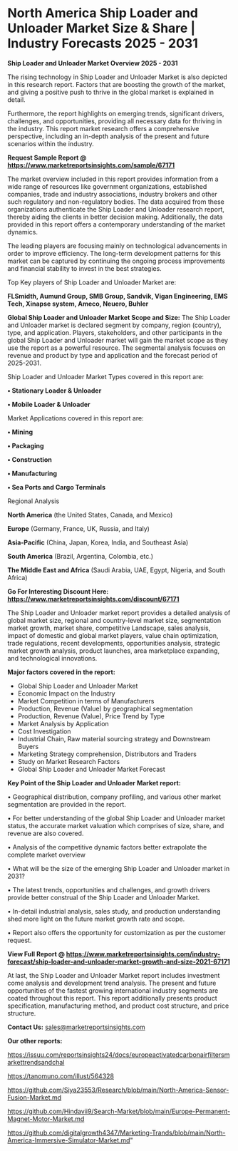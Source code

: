 # North America Ship Loader and Unloader Market Size & Share | Industry Forecasts 2025 - 2031

<Strong> Ship Loader and Unloader Market Overview 2025 - 2031</strong>

The rising technology in Ship Loader and Unloader Market is also depicted in this research report. Factors that are boosting the growth of the market, and giving a positive push to thrive in the global market is explained in detail.

Furthermore, the report highlights on emerging trends, significant drivers, challenges, and opportunities, providing all necessary data for thriving in the industry. This report market research offers a comprehensive perspective, including an in-depth analysis of the present and future scenarios within the industry.

<strong>Request Sample Report @ <a href=https://www.marketreportsinsights.com/sample/67171>https://www.marketreportsinsights.com/sample/67171</a></strong>

The market overview included in this report provides information from a wide range of resources like government organizations, established companies, trade and industry associations, industry brokers and other such regulatory and non-regulatory bodies. The data acquired from these organizations authenticate the Ship Loader and Unloader research report, thereby aiding the clients in better decision making. Additionally, the data provided in this report offers a contemporary understanding of the market dynamics.

The leading players are focusing mainly on technological advancements in order to improve efficiency. The long-term development patterns for this market can be captured by continuing the ongoing process improvements and financial stability to invest in the best strategies.

Top Key players of Ship Loader and Unloader Market are:

<strong>FLSmidth, Aumund Group, SMB Group, Sandvik, Vigan Engineering, EMS Tech, Xinapse system, Ameco, Neuero, Buhler</strong>

<strong><b>Global Ship Loader and Unloader Market Scope and Size:</b></strong>
The Ship Loader and Unloader market is declared segment by company, region (country), type, and application. Players, stakeholders, and other participants in the global Ship Loader and Unloader market will gain the market scope as they use the report as a powerful resource. The segmental analysis focuses on revenue and product by type and application and the forecast period of 2025-2031.

Ship Loader and Unloader Market Types covered in this report are:

<strong>• Stationary Loader & Unloader

• Mobile Loader & Unloader</strong>

Market Applications covered in this report are:

<strong>• Mining

• Packaging

• Construction

• Manufacturing

• Sea Ports and Cargo Terminals</strong> 

Regional Analysis

<strong>North America</strong> (the United States, Canada, and Mexico)

<strong>Europe</strong> (Germany, France, UK, Russia, and Italy)

<strong>Asia-Pacific</strong> (China, Japan, Korea, India, and Southeast Asia)

<strong>South America</strong> (Brazil, Argentina, Colombia, etc.)

<strong>The Middle East and Africa</strong> (Saudi Arabia, UAE, Egypt, Nigeria, and South Africa)

<strong>Go For Interesting Discount Here: <a href=https://www.marketreportsinsights.com/discount/67171>https://www.marketreportsinsights.com/discount/67171</a></strong>

The Ship Loader and Unloader market report provides a detailed analysis of global market size, regional and country-level market size, segmentation market growth, market share, competitive Landscape, sales analysis, impact of domestic and global market players, value chain optimization, trade regulations, recent developments, opportunities analysis, strategic market growth analysis, product launches, area marketplace expanding, and technological innovations.

<strong><b>Major factors covered in the report:</b></strong>
<ul>
  <li>Global Ship Loader and Unloader Market </li>
  <li>Economic Impact on the Industry</li>
  <li>Market Competition in terms of Manufacturers</li>
  <li>Production, Revenue (Value) by geographical segmentation</li>
  <li>Production, Revenue (Value), Price Trend by Type</li>
  <li>Market Analysis by Application</li>
  <li>Cost Investigation</li>
  <li>Industrial Chain, Raw material sourcing strategy and Downstream Buyers</li>
  <li>Marketing Strategy comprehension, Distributors and Traders</li>
  <li>Study on Market Research Factors</li>
  <li>Global Ship Loader and Unloader Market Forecast</li>
</ul>

<strong><b>Key Point of the Ship Loader and Unloader Market report:</b></strong>

• Geographical distribution, company profiling, and various other market segmentation are provided in the report.

• For better understanding of the global Ship Loader and Unloader market status, the accurate market valuation which comprises of size, share, and revenue are also covered.

• Analysis of the competitive dynamic factors better extrapolate the complete market overview

• What will be the size of the emerging Ship Loader and Unloader market in 2031?

• The latest trends, opportunities and challenges, and growth drivers provide better construal of the Ship Loader and Unloader Market.

• In-detail industrial analysis, sales study, and production understanding shed more light on the future market growth rate and scope.

• Report also offers the opportunity for customization as per the customer request.

<strong><b>View Full Report @ <a href=https://www.marketreportsinsights.com/industry-forecast/ship-loader-and-unloader-market-growth-and-size-2021-67171>https://www.marketreportsinsights.com/industry-forecast/ship-loader-and-unloader-market-growth-and-size-2021-67171</a></b></strong>


At last, the Ship Loader and Unloader Market report includes investment come analysis and development trend analysis. The present and future opportunities of the fastest growing international industry segments are coated throughout this report. This report additionally presents product specification, manufacturing method, and product cost structure, and price structure.

<strong>Contact Us:</strong>
sales@marketreportsinsights.com

<strong>Our other reports:</strong>

<a href=https://issuu.com/reportsinsights24/docs/europeactivatedcarbonairfiltersmarkettrendsandchal>https://issuu.com/reportsinsights24/docs/europeactivatedcarbonairfiltersmarkettrendsandchal</a>

<a href=https://tanomuno.com/illust/564328>https://tanomuno.com/illust/564328</a>

<a href=https://github.com/Siya23553/Research/blob/main/North-America-Sensor-Fusion-Market.md>https://github.com/Siya23553/Research/blob/main/North-America-Sensor-Fusion-Market.md</a>

<a href=https://github.com/Hindavii9/Search-Market/blob/main/Europe-Permanent-Magnet-Motor-Market.md>https://github.com/Hindavii9/Search-Market/blob/main/Europe-Permanent-Magnet-Motor-Market.md</a>

<a href=https://github.com/digitalgrowth4347/Marketing-Trands/blob/main/North-America-Immersive-Simulator-Market.md>https://github.com/digitalgrowth4347/Marketing-Trands/blob/main/North-America-Immersive-Simulator-Market.md</a>"
